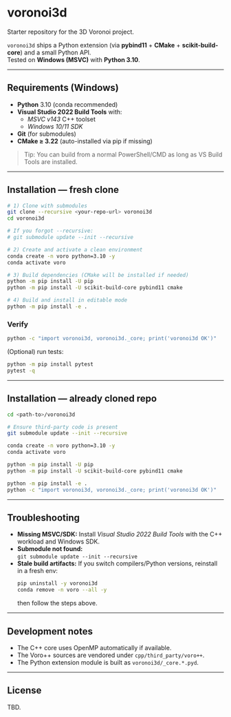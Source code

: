 # voronoi3d

Starter repository for the 3D Voronoi project.

`voronoi3d` ships a Python extension (via **pybind11** + **CMake** + **scikit-build-core**) and a small Python API.  
Tested on **Windows (MSVC)** with **Python 3.10**.

---

## Requirements (Windows)

- **Python** 3.10 (conda recommended)
- **Visual Studio 2022 Build Tools** with:
  - *MSVC v143* C++ toolset
  - *Windows 10/11 SDK*
- **Git** (for submodules)
- **CMake ≥ 3.22** (auto-installed via pip if missing)

> Tip: You can build from a normal PowerShell/CMD as long as VS Build Tools are installed.

---

## Installation — fresh clone

```bash
# 1) Clone with submodules
git clone --recursive <your-repo-url> voronoi3d
cd voronoi3d

# If you forgot --recursive:
# git submodule update --init --recursive

# 2) Create and activate a clean environment
conda create -n voro python=3.10 -y
conda activate voro

# 3) Build dependencies (CMake will be installed if needed)
python -m pip install -U pip
python -m pip install -U scikit-build-core pybind11 cmake

# 4) Build and install in editable mode
python -m pip install -e .
```

### Verify

```bash
python -c "import voronoi3d, voronoi3d._core; print('voronoi3d OK')"
```

(Optional) run tests:

```bash
python -m pip install pytest
pytest -q
```

---

## Installation — already cloned repo

```bash
cd <path-to>/voronoi3d

# Ensure third-party code is present
git submodule update --init --recursive

conda create -n voro python=3.10 -y
conda activate voro

python -m pip install -U pip
python -m pip install -U scikit-build-core pybind11 cmake

python -m pip install -e .
python -c "import voronoi3d, voronoi3d._core; print('voronoi3d OK')"
```

---

## Troubleshooting

- **Missing MSVC/SDK:** Install *Visual Studio 2022 Build Tools* with the C++ workload and Windows SDK.
- **Submodule not found:**  
  `git submodule update --init --recursive`
- **Stale build artifacts:** If you switch compilers/Python versions, reinstall in a fresh env:
  ```bash
  pip uninstall -y voronoi3d
  conda remove -n voro --all -y
  ```
  then follow the steps above.

---

## Development notes

- The C++ core uses OpenMP automatically if available.
- The Voro++ sources are vendored under `cpp/third_party/voro++`.
- The Python extension module is built as `voronoi3d/_core.*.pyd`.

---

## License

TBD.
